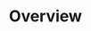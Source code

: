 ---
slug: /simple-sensor/simple-fire-sensor/simple-fire-sensor-overview
title: Overview
id: simple-fire-sensor-overview 
hide_title: False
pagination_prev: null
---